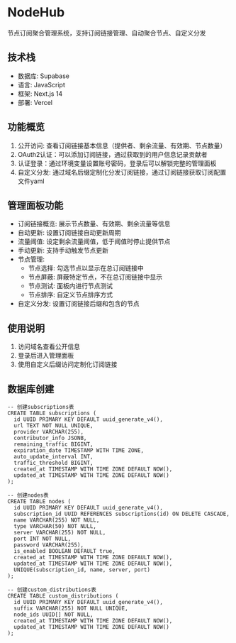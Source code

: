 # NodeHub

节点订阅聚合管理系统，支持订阅链接管理、自动聚合节点、自定义分发

## 技术栈

- 数据库: Supabase
- 语言: JavaScript
- 框架: Next.js 14
- 部署: Vercel

## 功能概览

1. 公开访问: 查看订阅链接基本信息（提供者、剩余流量、有效期、节点数量）
2. OAuth2认证：可以添加订阅链接，通过获取到的用户信息记录贡献者
3. 认证登录：通过环境变量设置账号密码，登录后可以解锁完整的管理面板
4. 自定义分发: 通过域名后缀定制化分发订阅链接，通过订阅链接获取订阅配置文件yaml

## 管理面板功能

- 订阅链接概览: 展示节点数量、有效期、剩余流量等信息
- 自动更新: 设置订阅链接自动更新周期
- 流量阈值: 设定剩余流量阈值，低于阈值时停止提供节点
- 手动更新: 支持手动触发节点更新
- 节点管理:
  - 节点选择: 勾选节点以显示在总订阅链接中
  - 节点屏蔽: 屏蔽特定节点，不在总订阅链接中显示
  - 节点测试: 面板内进行节点测试
  - 节点排序: 自定义节点排序方式
- 自定义分发: 设置订阅链接后缀和包含的节点

## 使用说明

1. 访问域名查看公开信息
2. 登录后进入管理面板
3. 使用自定义后缀访问定制化订阅链接


## 数据库创建
```
-- 创建subscriptions表
CREATE TABLE subscriptions (
  id UUID PRIMARY KEY DEFAULT uuid_generate_v4(),
  url TEXT NOT NULL UNIQUE,
  provider VARCHAR(255),
  contributor_info JSONB,
  remaining_traffic BIGINT,
  expiration_date TIMESTAMP WITH TIME ZONE,
  auto_update_interval INT,
  traffic_threshold BIGINT,
  created_at TIMESTAMP WITH TIME ZONE DEFAULT NOW(),
  updated_at TIMESTAMP WITH TIME ZONE DEFAULT NOW()
);

-- 创建nodes表
CREATE TABLE nodes (
  id UUID PRIMARY KEY DEFAULT uuid_generate_v4(),
  subscription_id UUID REFERENCES subscriptions(id) ON DELETE CASCADE,
  name VARCHAR(255) NOT NULL,
  type VARCHAR(50) NOT NULL,
  server VARCHAR(255) NOT NULL,
  port INT NOT NULL,
  password VARCHAR(255),
  is_enabled BOOLEAN DEFAULT true,
  created_at TIMESTAMP WITH TIME ZONE DEFAULT NOW(),
  updated_at TIMESTAMP WITH TIME ZONE DEFAULT NOW(),
  UNIQUE(subscription_id, name, server, port)
);

-- 创建custom_distributions表
CREATE TABLE custom_distributions (
  id UUID PRIMARY KEY DEFAULT uuid_generate_v4(),
  suffix VARCHAR(255) NOT NULL UNIQUE,
  node_ids UUID[] NOT NULL,
  created_at TIMESTAMP WITH TIME ZONE DEFAULT NOW(),
  updated_at TIMESTAMP WITH TIME ZONE DEFAULT NOW()
);
```